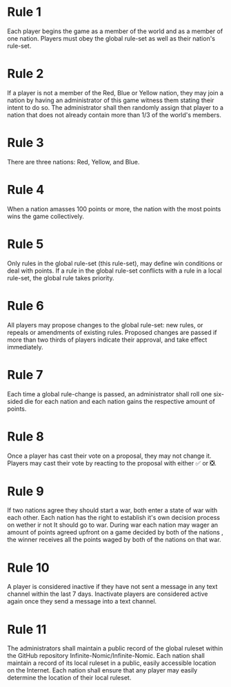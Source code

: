 # Rule 1
Each player begins the game as a member of the world and as a member of one nation. Players must obey the global rule-set as well as their nation's rule-set.

# Rule 2
If a player is not a member of the Red, Blue or Yellow nation, they may join a nation by having an administrator of this game witness them stating their intent to do so. The administrator shall then randomly assign that player to a nation that does not already contain more than 1/3 of the world's members.

# Rule 3
There are three nations: Red, Yellow, and Blue.

# Rule 4
When a nation amasses 100 points or more, the nation with the most points wins the game collectively.

# Rule 5
Only rules in the global rule-set (this rule-set), may define win conditions or deal with points. If a rule in the global rule-set conflicts with a rule in a local rule-set, the global rule takes priority.

# Rule 6
All players may propose changes to the global rule-set: new rules, or repeals or amendments of existing rules. Proposed changes are passed if more than two thirds of players indicate their approval, and take effect immediately.

# Rule 7
Each time a global rule-change is passed, an administrator shall roll one six-sided die for each nation and each nation gains the respective amount of points.

# Rule 8
Once a player has cast their vote on a proposal, they may not change it. Players may cast their vote by reacting to the proposal with either :white_check_mark: or :negative_squared_cross_mark:.

# Rule 9
If two nations agree they should start a war, both enter a state of war with each other. Each nation has the right to establish it's own decision process on wether ir not It should go to war. During war each nation may wager an amount of points agreed upfront on a game decided by both of the nations , the winner receives all the points waged by both of the nations on that war.

# Rule 10
A player is considered inactive if they have not sent a message in any text channel within the last 7 days. Inactivate players are considered active again once they send a message into a text channel.

# Rule 11 
The administrators shall maintain a public record of the global ruleset within the GitHub repository Infinite-Nomic/Infinite-Nomic.
Each nation shall maintain a record of its local ruleset in a public, easily accessible location on the Internet. Each nation shall ensure that any player may easily determine the location of their local ruleset.
